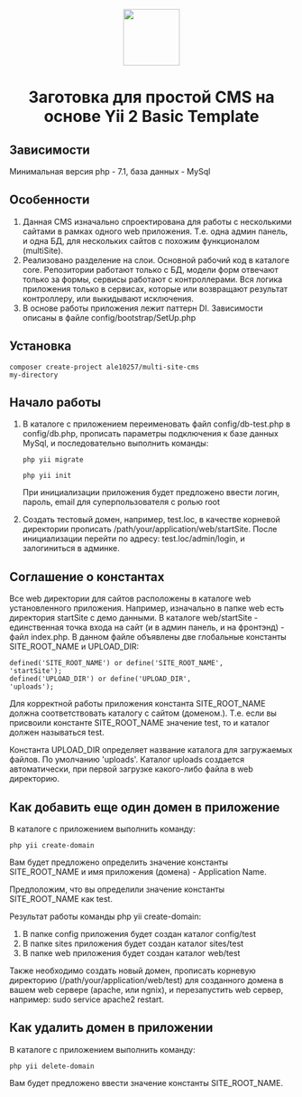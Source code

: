 <p align="center">
    <a href="https://github.com/yiisoft" target="_blank">
        <img src="https://avatars0.githubusercontent.com/u/993323" height="100px">
    </a>
    <h1 align="center">Заготовка для простой CMS на основе Yii 2 Basic Template</h1>
</p>

Зависимости
------------
Минимальная версия php - 7.1, база данных - MySql

Особенности
------------
1. Данная CMS изначально спроектирована для работы с несколькими сайтами в рамках одного web приложения. Т.е. одна админ панель, и одна БД, для нескольких сайтов с похожим функционалом (multiSite).
2. Реализовано разделение на слои. Основной рабочий код в каталоге core. Репозитории работают только с БД, модели форм отвечают только за формы, сервисы работают с контроллерами. Вся логика приложения только в сервисах, которые или возвращают результат контроллеру, или выкидывают исключения.
3. В основе работы приложения лежит паттерн DI. Зависимости описаны в файле config/bootstrap/SetUp.php

Установка
------------
<code>composer create-project ale10257/multi-site-cms my-directory</code>

Начало работы
------------
1. В каталоге с приложением переименовать файл config/db-test.php в config/db.php, прописать параметры подключения к базе данных MySql, и последовательно выполнить команды:

   <code>php yii migrate</code>

   <code>php yii init</code>
   
   При инициализации приложения будет предложено ввести логин, пароль, email для суперпользователя с ролью root
   
2. Создать тестовый домен, например, test.loc, в качестве корневой директории прописать /path/your/application/web/startSite. После инициализации перейти по адресу: test.loc/admin/login, и залогиниться в админке.

Соглашение о константах
------------
Все web директории для сайтов расположены в каталоге web установленного приложения. Например, изначально в папке web есть директория startSite с демо данными. В каталоге web/startSite - единственная точка входа на сайт (и в админ панель, и на фронтэнд) - файл index.php. В данном файле объявлены две глобальные константы SITE_ROOT_NAME и UPLOAD_DIR: 

<code>defined('SITE_ROOT_NAME') or define('SITE_ROOT_NAME', 'startSite');</code>  
<code>defined('UPLOAD_DIR') or define('UPLOAD_DIR', 'uploads');</code>

Для корректной работы приложения константа SITE_ROOT_NAME должна соответствовать каталогу с сайтом (доменом.). Т.е. если вы присвоили константе SITE_ROOT_NAME значение test, то и каталог должен называться test.

Константа UPLOAD_DIR определяет название каталога для загружаемых файлов. По умолчанию 'uploads'. Каталог uploads создается автоматически, при первой загрузке какого-либо файла в web директорию.

Как добавить еще один домен в приложение
------------

В каталоге с приложением выполнить команду:

<code>php yii create-domain</code>

Вам будет предложено определить значение константы SITE_ROOT_NAME и имя приложения (домена) - Application Name.

Предположим, что вы определили значение константы SITE_ROOT_NAME как test.

Результат работы команды php yii create-domain:

1. В папке config приложения будет создан каталог config/test
2. В папке sites приложения будет создан каталог sites/test
2. В папке web приложения будет создан каталог web/test

Также необходимо создать новый домен, прописать корневую директорию (/path/your/application/web/test) для созданного домена в вашем web сервере (apache, или ngnix), и перезапустить web сервер, например: sudo service apache2 restart.

Как удалить домен в приложении
------------

В каталоге с приложением выполнить команду:

<code>php yii delete-domain</code>

Вам будет предложено ввести значение константы SITE_ROOT_NAME.
